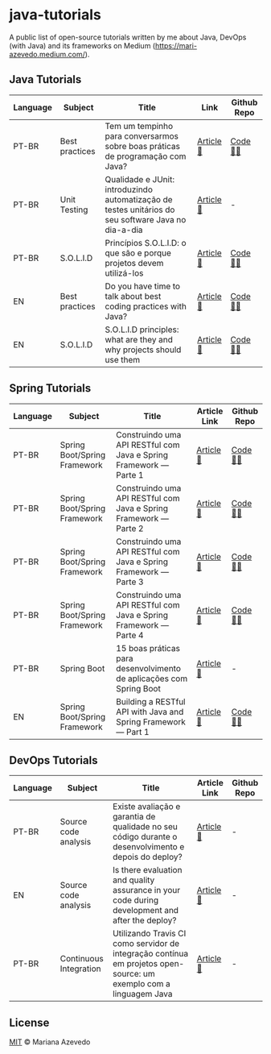 
# java-tutorials
A public list of open-source tutorials written by me about Java, DevOps (with Java) and its frameworks on Medium (https://mari-azevedo.medium.com/).

## Java Tutorials 

| Language | Subject | Title | Link | Github Repo 
|--|--|--|--|--|
| PT-BR | Best practices | Tem um tempinho para conversarmos sobre boas práticas de programação com Java? | [Article 📰](https://bit.ly/3mks67A) | [Code 👩‍💻](https://github.com/mariazevedo88/artigo-boas-praticas-medium) |
| PT-BR | Unit Testing | Qualidade e JUnit: introduzindo automatização de testes unitários do seu software Java no dia-a-dia | [Article 📰](https://bit.ly/35KFWd5) | - |
| PT-BR | S.O.L.I.D | Princípios S.O.L.I.D: o que são e porque projetos devem utilizá-los | [Article 📰](https://bit.ly/2HxSegp) | [Code 👩‍💻](https://github.com/mariazevedo88/artigo-solid-medium) |
| EN | Best practices | Do you have time to talk about best coding practices with Java? | [Article 📰](https://bit.ly/35vNlfZ) | [Code 👩‍💻](https://github.com/mariazevedo88/artigo-boas-praticas-medium) |
| EN | S.O.L.I.D | S.O.L.I.D principles: what are they and why projects should use them | [Article 📰](https://bit.ly/3omJR8j) | [Code 👩‍💻](https://github.com/mariazevedo88/artigo-solid-medium) |

## Spring Tutorials

| Language | Subject | Title | Article Link | Github Repo 
|--|--|--|--|--|
| PT-BR | Spring Boot/Spring Framework | Construindo uma API RESTful com Java e Spring Framework — Parte 1 | [Article 📰](https://bit.ly/2G27S3e) | [Code 👩‍💻](https://github.com/mariazevedo88/financial-java-api) |
| PT-BR | Spring Boot/Spring Framework | Construindo uma API RESTful com Java e Spring Framework — Parte 2 | [Article 📰](https://bit.ly/3kryWYH) | [Code 👩‍💻](https://github.com/mariazevedo88/financial-java-api) |
| PT-BR | Spring Boot/Spring Framework | Construindo uma API RESTful com Java e Spring Framework — Parte 3 | [Article 📰](https://bit.ly/3mwuvMT) | [Code 👩‍💻](https://github.com/mariazevedo88/financial-java-api) |
| PT-BR | Spring Boot/Spring Framework | Construindo uma API RESTful com Java e Spring Framework — Parte 4 | [Article 📰](https://bit.ly/3on56Xx) | [Code 👩‍💻](https://github.com/mariazevedo88/financial-java-api) |
| PT-BR | Spring Boot | 15 boas práticas para desenvolvimento de aplicações com Spring Boot | [Article 📰](https://bit.ly/3juBhk2) | - |
| EN | Spring Boot/Spring Framework | Building a RESTful API with Java and Spring Framework — Part 1 | [Article 📰](https://bit.ly/3e1BVVm) | [Code 👩‍💻](https://github.com/mariazevedo88/financial-java-api) |

## DevOps Tutorials 

| Language | Subject | Title | Article Link | Github Repo 
|--|--|--|--|--|
| PT-BR | Source code analysis | Existe avaliação e garantia de qualidade no seu código durante o desenvolvimento e depois do deploy? | [Article 📰](https://bit.ly/3mob8Fl) | - |
| EN | Source code analysis | Is there evaluation and quality assurance in your code during development and after the deploy? | [Article 📰](https://bit.ly/3dR7zVm) | - |
| PT-BR | Continuous Integration | Utilizando Travis CI como servidor de integração contínua em projetos open-source: um exemplo com a linguagem Java | [Article 📰](https://bit.ly/35wdgUJ) | - |

## License

[MIT](/license) &copy; Mariana Azevedo
